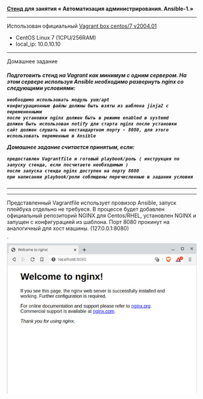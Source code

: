 **[Стенд](Vagrantfile) для занятия  « Автоматизация администрирования. Ansible-1.»**
___

Использован официальный [Vagrant box centos/7 v2004.01](https://app.vagrantup.com/centos/boxes/7/versions/2004.01)

* CentOS Linux 7 (1CPU/256RAM) 
* local_ip: 10.0.10.10

___

Домашнее задание

<h5> 
Подготовить стенд на Vagrant как минимум с одним сервером. На этом сервере используя Ansible необходимо развернуть nginx со следующими условиями:

    необходимо использовать модуль yum/apt
    конфигурационные файлы должны быть взяты из шаблона jinja2 с перемененными
    после установки nginx должен быть в режиме enabled в systemd
    должен быть использован notify для старта nginx после установки
    сайт должен слушать на нестандартном порту - 8080, для этого использовать переменные в Ansible

Домашнее задание считается принятым, если:

    предоставлен Vagrantfile и готовый playbook/роль ( инструкция по запуску стенда, если посчитаете необходимым )
    после запуска стенда nginx доступен на порту 8080
    при написании playbook/роли соблюдены перечисленные в задании условия
 

 </h5>
  
___
___

Представленный Vagrantfile использует провизор Ansible, запуск плейбука отдельно не требуеся. В процессе будет добавлен официальный репозиторий NGINX для Centos/RHEL, установлен NGINX и запущен с конфигурацией из шаблона. Порт 8080 прокинут на аналогичный для хост машины. (127.0.0.1:8080)

`
![Screenshot](answer.jpg)